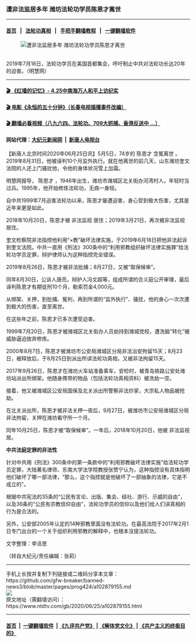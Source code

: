 ### 遭非法监居多年 潍坊法轮功学员陈恩才离世
------------------------

#### [首页](https://github.com/gfw-breaker/banned-news3/blob/master/README.md) &nbsp;&nbsp;|&nbsp;&nbsp; [法轮功真相](https://github.com/begood0513/basic/blob/master/README.md)  &nbsp;&nbsp;|&nbsp;&nbsp; [手把手翻墙教程](https://github.com/gfw-breaker/guides/wiki)  &nbsp;&nbsp;|&nbsp;&nbsp; [一键翻墙软件](https://github.com/gfw-breaker/nogfw/blob/master/README.md)  



<div><div class="featured_image">
 <figure>
  <img alt="遭非法监居多年 潍坊法轮功学员陈恩才离世" src="https://i.ntdtv.com/assets/uploads/2020/06/2020-06-25_132500-800x450.jpg"/>
 </figure><br/>
 <span class="caption">
  2019年7月18日，法轮功学员在美国首都集会，呼吁制止中共对法轮功长达20年的迫害。（明慧网）
 </span>
</div>
</div><hr/>

#### [ 🎬  《红墙的记忆》- 4.25中南海万人和平上访纪实](http://141.164.39.94:10000/videos/legend/425.html)

#### [ 🎬  电影《永恒的五十分钟》（长春电视插播事件改编） ](http://141.164.39.94:10000/videos/news/ComingForYou-2.html)

#### [ 🎬  翻墙必看视频（八九六四、法轮功、709大抓捕、香港反送中 ...）](https://github.com/gfw-breaker/links/blob/master/banned.md)

#### 网站代理：[大纪元新闻网](http://167.172.10.89:10080/gb/) &nbsp;|&nbsp; [新唐人电视台](http://167.172.10.89:8808/gb/)

<div><div class="post_content" itemprop="articleBody">
 <p>
  【新唐人北京时间2020年06月25日讯】5月5日，74岁的
  <ok href="https://www.ntdtv.com/gb/陈恩才.htm">
   陈恩才
  </ok>
  <ok href="https://www.ntdtv.com/gb/含冤离世.htm">
   含冤离世
  </ok>
  。2019年8月31日，他被诬判10个月监外执行。就在他离世的前几天，山东潍坊奎文法院的人还上门骚扰他，令他的身体状况雪上加霜。
 </p>
 <p>
  明慧网报导，
  <ok href="https://www.ntdtv.com/gb/陈恩才.htm">
   陈恩才
  </ok>
  ，1946年出生，潍坊市潍城区北关街办河湾村人，年轻时当过兵。1995年，他开始修炼法轮功，无病一身轻。
 </p>
 <p>
  自中共1999年7月迫害法轮功以来，陈恩才屡遭迫害，身心受到极大伤害，尤其是近年来更是如此。
 </p>
 <p>
  2018年10月20日，陈恩才被
  <ok href="https://www.ntdtv.com/gb/非法监视.htm">
   非法监视
  </ok>
  居住；2019年3月21日，再次被非法监视居住。
 </p>
 <p>
  奎文检察院非法指控他利用“×教”破坏法律实施，于2019年6月18日把他非法起诉到奎文法院。中共一直用《刑法》300条中的“利用邪教组织破坏法律实施罪”给法轮功学员定罪，辩护律师认为这种指控完全错误。
 </p>
 <p>
  2019年8月26日，陈恩才被非法批捕；8月27日，又被“取保候审”。
 </p>
 <p>
  同年8月30日，公诉人唐亮，辩护人冯文超等，组成所谓的合义庭公开审理，最后诬判陈恩才有期徒刑10个月，勒索罚金4,000元。
 </p>
 <p>
  从绑架、关押，到批捕、冤判，再到所谓的“监外执行”、骚扰，他的身心一次次遭到极大的伤害，直至离世。
 </p>
 <p>
  在这些年之前，陈恩才已多次遭受迫害。
 </p>
 <p>
  1999年7月20日，陈恩才被潍城区北关街办人员劫持到潍城党校，遭洗脑“转化”被威胁逼迫放弃修炼。
 </p>
 <p>
  2000年8月7日，陈恩才被潍坊市公安局潍城区分局非法治安拘留15天；8月23日，被释放后，于8月25日到派出所讲法轮功真相，又被非法拘留15天。
 </p>
 <p>
  2017年9月26日，陈恩才在潍坊火车站准备乘车，安检时，被青岛铁路公安处潍坊站派出所绑架。他随身携带的物品（包括法轮功真相资料）被洗劫一空。
 </p>
 <p>
  接着，他又被潍城区公安局国保及北关派出所警察非法抄家，大宗私人物品被抢劫。
 </p>
 <p>
  在北关派出所，陈恩才被非法关押一夜后，9月27日，被潍坊市公安局潍城区分局非法拘留，关押在潍坊看守所一个月。
 </p>
 <p>
  同年10月25日，陈恩才被“取保候审”。一年后，2018年10月20日，他被
  <ok href="https://www.ntdtv.com/gb/非法监视.htm">
   非法监视
  </ok>
  居。
 </p>
 <p>
  <strong>
   中共法庭定罪的非法性
  </strong>
 </p>
 <p>
  针对中共用《刑法》300条中的第一条款中的“利用邪教破坏法律实施”给法轮功学员定罪，大陆著名律师、东南大学法学院教授张赞宁认为，这种指控没有具体指明他们破坏了哪一部法律，“那么，这个指控就是他破坏了一部抽象的法律，它是不成立的”。
 </p>
 <p>
  根据中共宪法的35条的“公民有言论、出版、集会、结社、游行、示威的自由”，以及36条的“公民有宗教信仰自由”，法轮功学员的信仰以及他们给人们讲真相的行为是合法的。
 </p>
 <p>
  另外，公安部2005年认定的14种邪教里面没有法轮功。在最高法院于2017年2月1日专门出台的一个关于组织利用邪教的解释中，也根本没提法轮功。
 </p>
 <p>
  文字整理：李洁思
 </p>
 <p>
  （转自大纪元/责任编辑：张莉）
 </p>
 <div class="single_ad">
 </div>
</div>
</div>
<hr/>
手机上长按并复制下列链接或二维码分享本文章：<br/>
https://github.com/gfw-breaker/banned-news3/blob/master/pages/prog424/a102879155.md <br/>
<a href='https://github.com/gfw-breaker/banned-news3/blob/master/pages/prog424/a102879155.md'><img src='https://github.com/gfw-breaker/banned-news3/blob/master/pages/prog424/a102879155.md.png'/></a> <br/>
原文地址（需翻墙访问）：https://www.ntdtv.com/gb/2020/06/25/a102879155.html


------------------------
#### [首页](https://github.com/gfw-breaker/banned-news3/blob/master/README.md) &nbsp;|&nbsp; [一键翻墙软件](https://github.com/gfw-breaker/nogfw/blob/master/README.md) &nbsp;| [《九评共产党》](https://github.com/gfw-breaker/9ping.md/blob/master/README.md#九评之一评共产党是什么) | [《解体党文化》](https://github.com/gfw-breaker/jtdwh.md/blob/master/README.md) | [《共产主义的终极目的》](https://github.com/gfw-breaker/gczydzjmd.md/blob/master/README.md)


<img src='http://gfw-breaker.win/banned-news3/pages/prog424/a102879155.md' width='0px' height='0px'/>